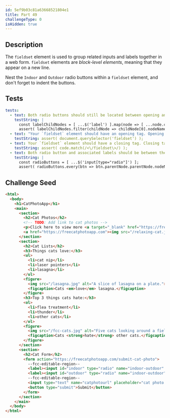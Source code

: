 ```yaml
---
id: 5ef9b03c81a63668521804e1
title: Part 49
challengeType: 0
isHidden: true
---
```


## Description
<section id='description'>

The `fieldset` element is used to group related inputs and labels together in a web form. `fieldset` elements are <dfn>block-level elements</dfn>, meaning that they appear on a new line.

Nest the `Indoor` and `Outdoor` radio buttons within a `fieldset` element, and don't forget to indent the buttons.

</section>

## Tests
<section id='tests'>

```yml
tests:
  - text: Both radio buttons should still be located between opening and closing `label` element tags. 
    testString: |
      const labelChildNodes = [ ...$('label') ].map(node => [ ...node.childNodes ]);
      assert( labelChildNodes.filter(childNode => childNode[0].nodeName === "INPUT").length === 2 );
  - text: "Your `fieldset` element should have an opening tag. Opening tags have the following syntax: `<elementName>`."
    testString: assert( document.querySelector('fieldset') );
  - text: Your `fieldset` element should have a closing tag. Closing tags have a `/` just after the `<` character.
    testString: assert( code.match(/<\/fieldset\>/) );
  - text: Both radio button and associated labels should be between the opening and closing tags of the `fieldset` element.
    testString: |
      const radioButtons = [ ...$('input[type="radio"]') ];
      assert( radioButtons.every(btn => btn.parentNode.parentNode.nodeName === "FIELDSET") );

```

</section>

## Challenge Seed
<section id='challengeSeed'>
<div id='html-seed'>

```html
<html>
  <body>
    <h1>CatPhotoApp</h1>
    <main>
      <section>
        <h2>Cat Photos</h2>
        <!-- TODO: Add link to cat photos -->
        <p>Click here to view more <a target="_blank" href="https://freecatphotoapp.com">cat photos</a>.</p>
        <a href="https://freecatphotoapp.com"><img src="/relaxing-cat.jpg" alt="A cute orange cat lying on its back."></a>
      </section>
      <section>
        <h2>Cat Lists</h2>
        <h3>Things cats love:</h3>
        <ul>
          <li>cat nip</li>
          <li>laser pointers</li>
          <li>lasagna</li>
        </ul>
        <figure>
          <img src="/lasagna.jpg" alt="A slice of lasagna on a plate.">
          <figcaption>Cats <em>love</em> lasagna.</figcaption>  
        </figure>
        <h3>Top 3 things cats hate:</h3>
        <ol>
          <li>flea treatment</li>
          <li>thunder</li>
          <li>other cats</li>
        </ol>
        <figure>
          <img src="/fcc-cats.jpg" alt="Five cats looking around a field.">
          <figcaption>Cats <strong>hate</strong> other cats.</figcaption>  
        </figure>
      </section>
      <section>
        <h2>Cat Form</h2>
        <form action="https://freecatphotoapp.com/submit-cat-photo">
          --fcc-editable-region--
          <label><input id="indoor" type="radio" name="indoor-outdoor" value="indoor"> Indoor</label>
          <label><input id="outdoor" type="radio" name="indoor-outdoor" value="outdoor"> Outdoor</label>
          --fcc-editable-region--
          <input type="text" name="catphotourl" placeholder="cat photo URL" required>
          <button type="submit">Submit</button>
        </form>
      </section>
    </main>
  </body>
</html>
```

</div>
</section>
